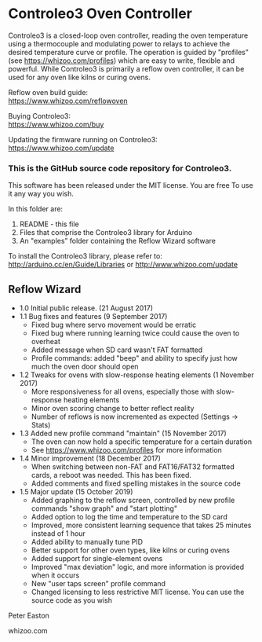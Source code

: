 Controleo3 Oven Controller
==========================

Controleo3 is a closed-loop oven controller, reading the oven temperature using a thermocouple and modulating power to relays to achieve the desired temperature curve or profile.  The operation is guided by "profiles" (see https://whizoo.com/profiles) which are easy to write, flexible and powerful.  While Controleo3 is primarily a reflow oven controller, it can be used for any oven like kilns or curing ovens.

Reflow oven build guide:  
https://www.whizoo.com/reflowoven

Buying Controleo3:  
https://www.whizoo.com/buy

Updating the firmware running on Controleo3:  
https://www.whizoo.com/update

### This is the GitHub source code repository for Controleo3.

This software has been released under the MIT license.  You are free
To use it any way you wish.

In this folder are:
1. README - this file
2. Files that comprise the Controleo3 library for Arduino
3. An "examples” folder containing the Reflow Wizard software

To install the Controleo3 library, please refer to:  
http://arduino.cc/en/Guide/Libraries or http://www.whizoo.com/update

## Reflow Wizard

* 1.0  Initial public release. (21 August 2017)  
* 1.1  Bug fixes and features (9 September 2017)
  * Fixed bug where servo movement would be erratic
  * Fixed bug where running learning twice could cause the oven to overheat
  * Added message when SD card wasn't FAT formatted
  * Profile commands: added "beep" and ability to specify just how much the oven door should open
* 1.2  Tweaks for ovens with slow-response heating elements (1 November 2017)
  * More responsiveness for all ovens, especially those with slow-response heating elements
  * Minor oven scoring change to better reflect reality
  * Number of reflows is now incremented as expected (Settings -> Stats)
* 1.3  Added new profile command "maintain" (15 November 2017)
  * The oven can now hold a specific temperature for a certain duration
  * See https://www.whizoo.com/profiles for more information
* 1.4  Minor improvement (18 December 2017)
  * When switching between non-FAT and FAT16/FAT32 formatted cards, a reboot was needed.  This has been fixed.
  * Added comments and fixed spelling mistakes in the source code
* 1.5 Major update (15 October 2019)
  * Added graphing to the reflow screen, controlled by new profile commands "show graph" and "start plotting"
  * Added option to log the time and temperature to the SD card
  * Improved, more consistent learning sequence that takes 25 minutes instead of 1 hour
  * Added ability to manually tune PID 
  * Better support for other oven types, like kilns or curing ovens
  * Added support for single-element ovens
  * Improved "max deviation" logic, and more information is provided when it occurs
  * New "user taps screen" profile command
  * Changed licensing to less restrictive MIT license.  You can use the source code as you wish


Peter Easton

whizoo.com


